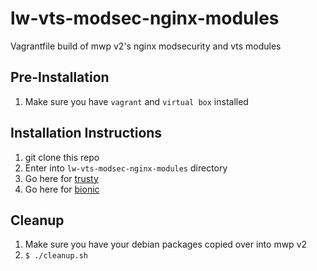 # lw-vts-modsec-nginx-modules
Vagrantfile build of mwp v2's nginx modsecurity and vts modules

## Pre-Installation
1. Make sure you have `vagrant` and `virtual box` installed

## Installation Instructions
1. git clone this repo
2. Enter into `lw-vts-modsec-nginx-modules` directory
3. Go here for [trusty](./trusty/README.md)
4. Go here for [bionic](./bionic/README.md)

## Cleanup
1. Make sure you have your debian packages copied over into mwp v2
2. `$ ./cleanup.sh`
